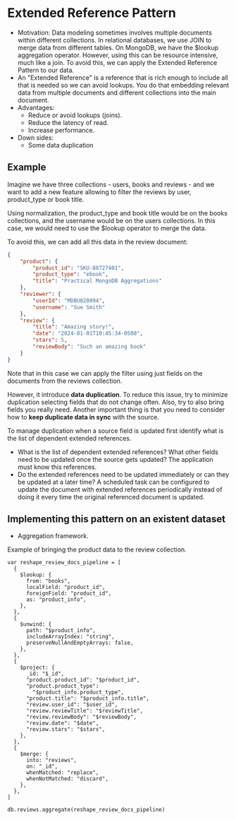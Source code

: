 # Extended Reference Pattern
- Motivation: Data modeling sometimes involves multiple documents within different collections. In relational databases, we use JOIN to merge data from different tables. On MongoDB, we have the $lookup aggregation operator. However, using this can be resource intensive, much like a join. To avoid this, we can apply the Extended Reference Pattern to our data.
- An "Extended Reference" is a reference that is rich enough to include all that is needed so we can avoid lookups. You do that embedding relevant data from multiple documents and different collections into the main document.
- Advantages:
    - Reduce or avoid lookups (joins).
    - Reduce the latency of read.
    - Increase performance.
- Down sides:
    - Some data duplication

## Example
Imagine we have three collections - users, books and reviews - and we want to add a new feature allowing to filter the reviews by user, product_type or book title.

Using normalization, the product_type and book title would be on the books collections, and the username would be on the users collections. In this case, we would need to use the $lookup operator to merge the data.

To avoid this, we can add all this data in the review document:

```json
{
    "product": {
        "product_id": "SKU-88727401",
        "product_type": "ebook",
        "title": "Practical MongoDB Aggregations"
    },
    "reviewer": {
        "userId": "MDBU020894",
        "username": "Sue Smith"
    },
    "review": {
        "title": "Amazing story!",
        "date": "2024-01-01T10:45:34-0500",
        "stars": 5,
        "reviewBody": "Such an amazing book"
    }
}
```

Note that in this case we can apply the filter using just fields on the documents from the reviews collection. 

However, it introduce __data duplication__. To reduce this issue, try to minimize duplication selecting fields that do not change often. Also, try to also bring fields you really need. Another important thing is that you need to consider how to __keep duplicate data in sync__ with the source.

To manage duplication when a source field is updated first identify what is the list of dependent extended references.
- What is the list of dependent extended references? What other fields need to be updated once the source gets updated? The application must know this references.
- Do the extended references need to be updated immediately or can they be updated at a later time? A scheduled task can be configured to update the document with extended references periodically instead of doing it every time the original referenced document is updated.

## Implementing this pattern on an existent dataset
- Aggregation framework.

Example of bringing the product data to the review collection.
```
var reshape_review_docs_pipeline = [
  {
    $lookup: {
      from: "books",
      localField: "product_id",
      foreignField: "product_id",
      as: "product_info",
    },
  },
  {
    $unwind: {
      path: "$product_info",
      includeArrayIndex: "string",
      preserveNullAndEmptyArrays: false,
    },
  },
  {
    $project: {
      _id: "$_id",
      "product.product_id": "$product_id",
      "product.product_type":
        "$product_info.product_type",
      "product.title": "$product_info.title",
      "review.user_id": "$user_id",
      "review.reviewTitle": "$reviewTitle",
      "review.reviewBody": "$reviewBody",
      "review.date": "$date",
      "review.stars": "$stars",
    },
  },
  {
    $merge: {
      into: "reviews",
      on: "_id",
      whenMatched: "replace",
      whenNotMatched: "discard",
    },
  },
]

db.reviews.aggregate(reshape_review_docs_pipeline)
```

